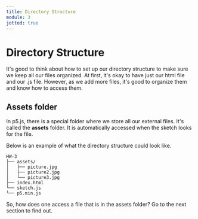```yaml
---
title: Directory Structure
module: 3
jotted: true
---
```


# Directory Structure

It's good to think about how to set up our directory structure to make sure we keep all our files organized.  At first, it's okay to have just our html file and our .js file. However, as we add more files, it's good to organize them and know how to access them.

## Assets folder

In p5.js, there is a special folder where we store all our external files. It's called the **assets** folder.  It is automatically accessed when the sketch looks for the file.

Below is an example of what the directory structure could look like.

```
HW-3
├── assets/
│   ├── picture.jpg
│   ├── picture2.jpg
│   └── picture3.jpg
├── index.html
└── sketch.js
└── p5.min.js
```

So, how does one access a file that is in the assets folder?  Go to the next section to find out.
